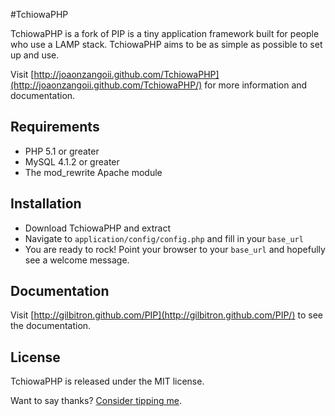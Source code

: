 #TchiowaPHP

TchiowaPHP is a fork of PIP is a tiny application framework built for people who use a LAMP stack. TchiowaPHP aims to be as simple as possible to set up and use.

Visit [http://joaonzangoii.github.com/TchiowaPHP](http://joaonzangoii.github.com/TchiowaPHP/) for more information and documentation.

## Requirements

* PHP 5.1 or greater
* MySQL 4.1.2 or greater
* The mod_rewrite Apache module

## Installation

* Download TchiowaPHP and extract
* Navigate to `application/config/config.php` and fill in your `base_url`
* You are ready to rock! Point your browser to your `base_url` and hopefully see a welcome message.

## Documentation

Visit [http://gilbitron.github.com/PIP](http://gilbitron.github.com/PIP/) to see the documentation.

## License

TchiowaPHP is released under the MIT license.

Want to say thanks? [Consider tipping me]().
